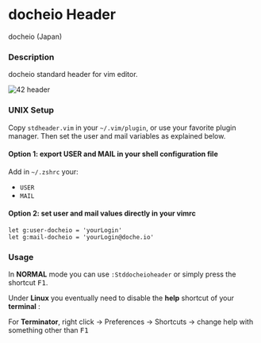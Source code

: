# **docheio Header**

docheio (Japan)

### **Description**

docheio standard header for vim editor.

![42 header](img/42header.jpg)

### **UNIX Setup**

Copy `stdheader.vim` in your `~/.vim/plugin`, or use your favorite plugin
manager. Then set the user and mail variables as explained below.

#### Option 1: export USER and MAIL in your shell configuration file

Add in `~/.zshrc` your:

+ `USER`
+ `MAIL`

#### Option 2: set user and mail values directly in your vimrc

```vim
let g:user-docheio = 'yourLogin'
let g:mail-docheio = 'yourLogin@doche.io'
```

### **Usage**

In **NORMAL** mode you can use `:Stddocheioheader` or simply press the shortcut <kbd>F1</kbd>.

Under **Linux** you eventually need to disable the **help** shortcut of your **terminal** :

For **Terminator**, right click -> Preferences -> Shortcuts -> change help with something other than <kbd>F1</kbd>
